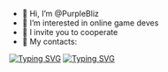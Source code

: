 - 👋 Hi, I’m @PurpleBliz
- 👀 I’m interested in online game deves
- 💞️ I invite you to cooperate
- :email: My contacts:
  
[![Typing SVG](https://readme-typing-svg.herokuapp.com?font=&weight=100&pause=1000&color=D62CF7&center=true&vCenter=true&width=300&height=20&lines=email%3A+nikapacb%40gmail.com)](https://git.io/typing-svg)
[![Typing SVG](https://readme-typing-svg.herokuapp.com?font=&weight=100&pause=1000&color=D62CF7&center=true&vCenter=true&width=250&height=20&lines=discord%3A+purplebliz)](https://git.io/typing-svg)

<!---
PurpleBliz/PurpleBliz is a ✨ special ✨ repository because its `README.md` (this file) appears on your GitHub profile.
You can click the Preview link to take a look at your changes.
--->

